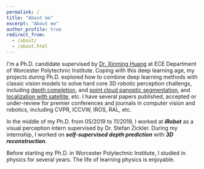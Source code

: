 ```yaml
---
permalink: /
title: "About me"
excerpt: "About me"
author_profile: true
redirect_from: 
  - /about/
  - /about.html
---
```


I'm a Ph.D. candidate supervised by [Dr. Xinming Huang](https://users.wpi.edu/~xhuang/) at ECE Department of Worcester Polytechnic Institute. Coping with this deep learning age, my projects during Ph.D. explored how to combine deep learning methods with classic vision models to solve hard core 3D robotic perception challengs, including [depth completion](https://placeforyiming.github.io/publications/RAL-depth-completion/), and [point cloud panoptic segmentation](https://placeforyiming.github.io/publications/point-cloud-panoptic-segmentation/), and [localization with satellite](https://placeforyiming.github.io/publications/Homography-cvpr21/), etc. I have several papers published, accepted or under-review for premier conferences and journals in computer vision and robotics, including CVPR, ICCVW, IROS, RAL, etc.

In the middle of my Ph.D. from 05/2019 to 11/2019, I worked at ***iRobot*** as a visual perception intern supervised by Dr. Stefan Zickler. During my internship, I worked on ***self-supervised depth prediction*** with ***3D reconstruction***.

Before starting my Ph.D. in Worcester Polytechnic Institute, I studied in physics for several years. The life of learning physics is enjoyable.


<!---
Master of Systems Science at BNU
======
I spent two years to get the master degree of systems science at Beijing Normal University. I published a good stochastic process data modeling paper as well as undertook several industiral projects.   

Bachelor of Physics at LZU
======
My undergraduate life at Lanzhou University is pure and enjoyable. I majored in math for two years, then transfered to physics for three years. This is an important period for me that I learned not only the scientific knowledge but also how human understand the world. More specific, I discard the idea that the physical world is determinable with universal truth and accept the fundamental uncertainty with inevitable observers' bias. I mean, physically, not socially. I won some scholars, such as the second prize of the national mathematical modeling. I also was a member of an undergraduate therotecal physics research project.   
-->

